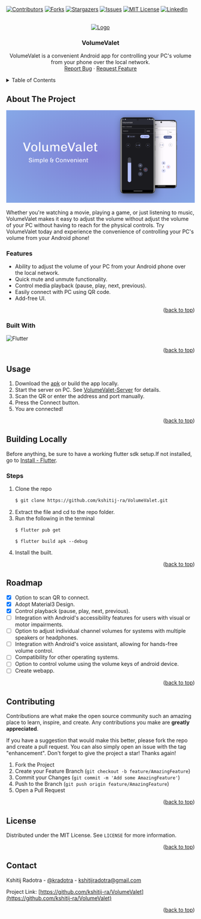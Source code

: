<a  name="readme-top"></a>


<!-- PROJECT SHIELDS -->
[![Contributors][contributors-shield]][contributors-url]
[![Forks][forks-shield]][forks-url]
[![Stargazers][stars-shield]][stars-url]
[![Issues][issues-shield]][issues-url]
[![MIT License][license-shield]][license-url]
[![LinkedIn][linkedin-shield]][linkedin-url]


<!-- PROJECT LOGO -->
<br />
<div  align="center">
<a  href="https://github.com/kshitij-ra/VolumeValet">
<img  src="images/code.ico"  alt="Logo"  width="80"  height="80">
</a>
<h3  align="center">VolumeValet</h3>
<p  align="center">
VolumeValet is a convenient Android app for controlling your PC's volume from your phone over the local network.
<br />
<a  href="https://github.com/kshitij-ra/VolumeValet/issues">Report Bug</a> · 
<a  href="https://github.com/kshitij-ra/VolumeValet/issues">Request Feature</a>
</p>
</div>

  

  

<!-- TABLE OF CONTENTS -->
<details>
<summary>Table of Contents</summary>
<ol>
<li>
<a  href="#about-the-project">About The Project</a>
<ul>
<li><a  href="#built-with">Built With</a></li>
</ul>
</li>
<li><a  href="#usage">Usage</a></li>
<li>
<a  href="#building-locally">Building Locally/a>
<ul>
<li><a  href="#steps">Steps</a></li>
</ul>
</li>
<li><a  href="#roadmap">Roadmap</a></li>
<li><a  href="#contributing">Contributing</a></li>
<li><a  href="#license">License</a></li>
<li><a  href="#contact">Contact</a></li>
</ol>
</details>



<!-- ABOUT THE PROJECT -->
## About The Project
[![Product Name Screen Shot][product-screenshot]](https://github.com/kshitij-ra/VolumeValet)
  

Whether you're watching a movie, playing a game, or just listening to music, VolumeValet makes it easy to adjust the volume without adjust the volume of your PC without having to reach for the physical controls. Try VolumeValet today and experience the convenience of controlling your PC's volume from your Android phone!

### Features
* Ability to adjust the volume of your PC from your Android phone over the local network.
* Quick mute and unmute functionality.
* Control media playback (pause, play, next, previous).
* Easily connect with PC using QR code.
* Add-free UI.  

<p  align="right">(<a  href="#readme-top">back to top</a>)</p>
  

### Built With 
![Flutter](https://img.shields.io/badge/Flutter-%2302569B.svg?style=for-the-badge&logo=Flutter&logoColor=white)

<p  align="right">(<a  href="#readme-top">back to top</a>)</p>

  
<!-- USAGE EXAMPLES -->
## Usage
  1. Download the [apk](https://github.com/kshitij-ra/VolumeValet/releases) or build the app locally.
  2. Start the server on PC. See [VolumeValet-Server](https://github.com/kshitij-ra/VolumeValet-Server) for details.
  3. Scan the QR or enter the address and port manually.
  4. Press the Connect button.
  5. You are connected!

<p  align="right">(<a  href="#readme-top">back to top</a>)</p>


<!-- GETTING STARTED -->
## Building Locally
Before anything, be sure to have a working flutter sdk setup.If not installed, go to [Install - Flutter](https://docs.flutter.dev/get-started/install).


### Steps
1. Clone the repo  
    ```sh
    $ git clone https://github.com/kshitij-ra/VolumeValet.git
    ```
2. Extract the file and cd to the repo folder.
3. Run the following in the terminal
    ```
    $ flutter pub get
    ```
    ```
    $ flutter build apk --debug
    ```
4. Install the built.

<p  align="right">(<a  href="#readme-top">back to top</a>)</p>  


<!-- ROADMAP -->
## Roadmap  
- [x] Option to scan QR to connect.
- [x] Adopt Material3 Design.
- [x] Control playback (pause, play, next, previous).
- [ ] Integration with Android's accessibility features for users with visual or motor impairments.
- [ ] Option to adjust individual channel volumes for systems with multiple speakers or headphones.
- [ ] Integration with Android's voice assistant, allowing for hands-free volume control.
- [ ] Compatibility for other operating systems.
- [ ] Option to control volume using the volume keys of android device.
- [ ] Create webapp.

<p  align="right">(<a  href="#readme-top">back to top</a>)</p>


<!-- CONTRIBUTING -->
## Contributing 

Contributions are what make the open source community such an amazing place to learn, inspire, and create. Any contributions you make are **greatly appreciated**.

If you have a suggestion that would make this better, please fork the repo and create a pull request. You can also simply open an issue with the tag "enhancement".
Don't forget to give the project a star! Thanks again!  


1. Fork the Project 
2. Create your Feature Branch (`git checkout -b feature/AmazingFeature`)  
3. Commit your Changes (`git commit -m 'Add some AmazingFeature'`)  
4. Push to the Branch (`git push origin feature/AmazingFeature`)  
5. Open a Pull Request
  

<p  align="right">(<a  href="#readme-top">back to top</a>)</p>

  

  

<!-- LICENSE -->

  

## License

Distributed under the MIT License. See `LICENSE` for more information.

<p  align="right">(<a  href="#readme-top">back to top</a>)</p>

<!-- CONTACT -->
## Contact

Kshitij Radotra - [@kradotra](https://twitter.com/kradotra) - kshitijradotra@gmail.com

Project Link: [https://github.com/kshitij-ra/VolumeValet](https://github.com/kshitij-ra/VolumeValet)

<p  align="right">(<a  href="#readme-top">back to top</a>)</p>  

<!-- ACKNOWLEDGMENTS -->
  

<!-- MARKDOWN LINKS & IMAGES -->
[contributors-shield]: https://img.shields.io/github/contributors/kshitij-ra/VolumeValet.svg?style=for-the-badge
[contributors-url]: https://github.com/kshitij-ra/VolumeValet/graphs/contributors
[forks-shield]: https://img.shields.io/github/forks/kshitij-ra/VolumeValet.svg?style=for-the-badge
[forks-url]: https://github.com/kshitij-ra/VolumeValet/network/members
[stars-shield]: https://img.shields.io/github/stars/kshitij-ra/VolumeValet.svg?style=for-the-badge
[stars-url]: https://github.com/kshitij-ra/VolumeValet/stargazers
[issues-shield]: https://img.shields.io/github/issues/kshitij-ra/VolumeValet.svg?style=for-the-badge
[issues-url]: https://github.com/kshitij-ra/VolumeValet/issues
[license-shield]: https://img.shields.io/github/license/kshitij-ra/VolumeValet.svg?style=for-the-badge
[license-url]: https://github.com/kshitij-ra/VolumeValet/blob/master/LICENSE.txt
[linkedin-shield]: https://img.shields.io/badge/-LinkedIn-black.svg?style=for-the-badge&logo=linkedin&colorB=555
[linkedin-url]: https://www.linkedin.com/in/kshitij-radotra/
[product-screenshot]: images/screenshot.png
[product-logo]: images/code.ico
[Flutter]: https://img.shields.io/badge/Flutter-%2302569B.svg?style=for-the-badge&logo=Flutter&logoColor=white